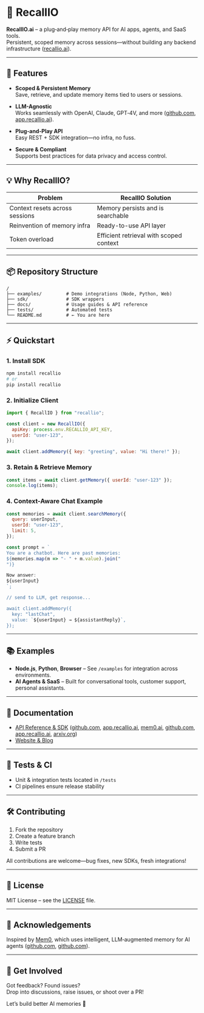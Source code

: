
# 🧠 RecallIO

**RecallIO.ai** – a plug‑and‑play memory API for AI apps, agents, and SaaS tools.  
Persistent, scoped memory across sessions—without building any backend infrastructure ([recallio.ai](https://www.recallio.ai/?utm_source=chatgpt.com)).

---

## 🚀 Features

- **Scoped & Persistent Memory**  
  Save, retrieve, and update memory items tied to users or sessions.

- **LLM-Agnostic**  
  Works seamlessly with OpenAI, Claude, GPT‑4V, and more ([github.com](https://github.com/embedchain/embedchain/activity?ref=main&utm_source=chatgpt.com), [app.recallio.ai](https://app.recallio.ai/?utm_source=chatgpt.com)).

- **Plug‑and‑Play API**  
  Easy REST + SDK integration—no infra, no fuss.

- **Secure & Compliant**  
  Supports best practices for data privacy and access control.

---

## 💡 Why RecallIO?

| Problem | RecallIO Solution |
|--------|-------------------|
| Context resets across sessions | Memory persists and is searchable |
| Reinvention of memory infra | Ready-to-use API layer |
| Token overload | Efficient retrieval with scoped context |

---

## 📦 Repository Structure

```
/
├── examples/         # Demo integrations (Node, Python, Web)
├── sdk/              # SDK wrappers
├── docs/             # Usage guides & API reference
├── tests/            # Automated tests
└── README.md         # ← You are here
```

---

## ⚡ Quickstart

### 1. Install SDK

```bash
npm install recallio
# or
pip install recallio
```

### 2. Initialize Client

```js
import { RecallIO } from "recallio";

const client = new RecallIO({
  apiKey: process.env.RECALLIO_API_KEY,
  userId: "user‑123",
});

await client.addMemory({ key: "greeting", value: "Hi there!" });
```

### 3. Retain & Retrieve Memory

```js
const items = await client.getMemory({ userId: "user‑123" });
console.log(items);
```

### 4. Context-Aware Chat Example

```js
const memories = await client.searchMemory({
  query: userInput,
  userId: "user‑123",
  limit: 5,
});

const prompt = `
You are a chatbot. Here are past memories:
${memories.map(m => "- " + m.value).join("
")}

Now answer:
${userInput}
`;

// send to LLM, get response...

await client.addMemory({
  key: "lastChat",
  value: `${userInput} → ${assistantReply}`,
});
```

---

## 📚 Examples

- **Node.js**, **Python**, **Browser** – See `/examples` for integration across environments.  
- **AI Agents & SaaS** – Built for conversational tools, customer support, personal assistants.

---

## 📘 Documentation

- [API Reference & SDK](https://app.recallio.ai/api-docs) ([github.com](https://github.com/embedchain/embedchain/activity?ref=main&utm_source=chatgpt.com), [app.recallio.ai](https://app.recallio.ai/api-docs?utm_source=chatgpt.com), [mem0.ai](https://mem0.ai/blog/introducing-openmemory-mcp/?utm_source=chatgpt.com), [github.com](https://github.com/embedchain/embedchain/discussions/categories/general?utm_source=chatgpt.com), [app.recallio.ai](https://app.recallio.ai/?utm_source=chatgpt.com), [arxiv.org](https://arxiv.org/abs/2504.19413?utm_source=chatgpt.com))  
- [Website & Blog](https://www.recallio.ai)

---

## 🧪 Tests & CI

- Unit & integration tests located in `/tests`
- CI pipelines ensure release stability

---

## 🛠️ Contributing

1. Fork the repository  
2. Create a feature branch  
3. Write tests  
4. Submit a PR  

All contributions are welcome—bug fixes, new SDKs, fresh integrations!

---

## 📄 License

MIT License – see the [LICENSE](LICENSE) file.

---

## 🎉 Acknowledgements

Inspired by [Mem0](https://github.com/mem0ai/mem0), which uses intelligent, LLM‑augmented memory for AI agents ([github.com](https://github.com/mem0ai/mem0?utm_source=chatgpt.com), [github.com](https://github.com/mem0ai/mem0-chrome-extension?utm_source=chatgpt.com)).

---

## 🙌 Get Involved

Got feedback? Found issues?  
Drop into discussions, raise issues, or shoot over a PR!

Let’s build better AI memories 🔗  
